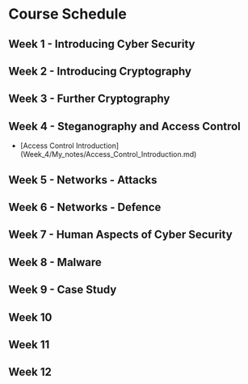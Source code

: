 # Course Schedule

## Week 1 - Introducing Cyber Security

## Week 2 - Introducing Cryptography
## Week 3 - Further Cryptography
## Week 4 - Steganography and Access Control

* [Access Control Introduction] (Week_4/My_notes/Access_Control_Introduction.md)

## Week 5 - Networks - Attacks
## Week 6 - Networks - Defence
## Week 7 - Human Aspects of Cyber Security
## Week 8 - Malware 
## Week 9 - Case Study
## Week 10
## Week 11
## Week 12